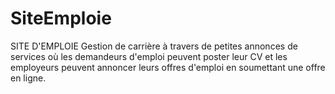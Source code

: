 SiteEmploie
===========

SITE D'EMPLOIE
Gestion de  carrière à travers de petites annonces de services où les demandeurs d'emploi peuvent poster leur CV et les employeurs peuvent annoncer leurs offres d'emploi en soumettant une offre en ligne.
